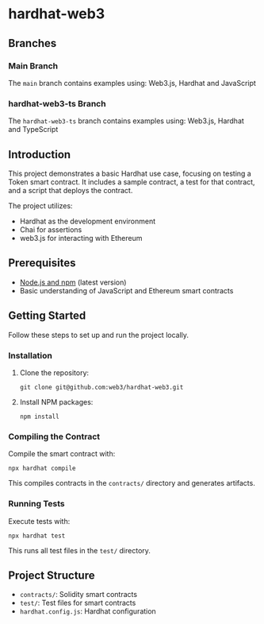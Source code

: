 # hardhat-web3

## Branches

### Main Branch
The `main` branch contains examples using: Web3.js, Hardhat and JavaScript

### hardhat-web3-ts Branch
The `hardhat-web3-ts` branch contains examples using: Web3.js, Hardhat and TypeScript

## Introduction

This project demonstrates a basic Hardhat use case, focusing on testing a Token smart contract. It includes a sample contract, a test for that contract, and a script that deploys the contract.

The project utilizes:
- Hardhat as the development environment
- Chai for assertions
- web3.js for interacting with Ethereum

## Prerequisites

- [Node.js and npm](https://nodejs.org/en/download/) (latest version)
- Basic understanding of JavaScript and Ethereum smart contracts

## Getting Started

Follow these steps to set up and run the project locally.

### Installation

1. Clone the repository:
   
   `git clone git@github.com:web3/hardhat-web3.git`

2. Install NPM packages:
   
   `npm install`

### Compiling the Contract

Compile the smart contract with:

`npx hardhat compile`

This compiles contracts in the `contracts/` directory and generates artifacts.

### Running Tests

Execute tests with:

`npx hardhat test`

This runs all test files in the `test/` directory.

## Project Structure

- `contracts/`: Solidity smart contracts
- `test/`: Test files for smart contracts
- `hardhat.config.js`: Hardhat configuration